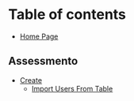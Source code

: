 # Table of contents

* [Home Page](README.md)

## Assessmento

* [Create](assessmento/assessment/README.md)
  * [Import Users From Table](assessmento/assessment/import-users-from-table.md)
